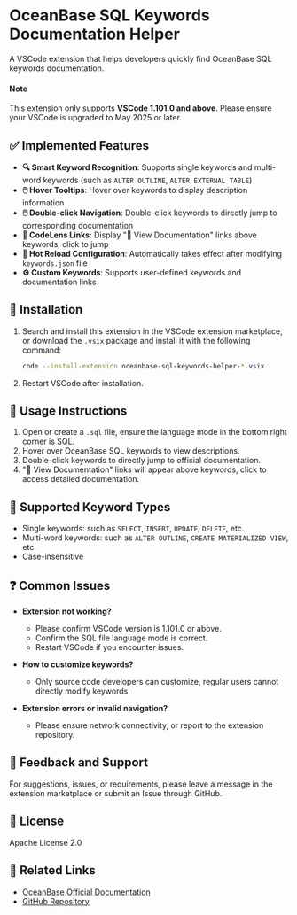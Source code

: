 # OceanBase SQL Keywords Documentation Helper

A VSCode extension that helps developers quickly find OceanBase SQL keywords documentation.

<main id="notice" type="notice">
<h4>Note</h4>
<p>This extension only supports <strong>VSCode 1.101.0 and above</strong>. Please ensure your VSCode is upgraded to May 2025 or later.</p>
</main>

## ✅ Implemented Features

- **🔍 Smart Keyword Recognition**: Supports single keywords and multi-word keywords (such as `ALTER OUTLINE`, `ALTER EXTERNAL TABLE`)
- **🖱️ Hover Tooltips**: Hover over keywords to display description information
- **🖱️ Double-click Navigation**: Double-click keywords to directly jump to corresponding documentation
- **📖 CodeLens Links**: Display "📖 View Documentation" links above keywords, click to jump
- **🔄 Hot Reload Configuration**: Automatically takes effect after modifying `keywords.json` file
- **⚙️ Custom Keywords**: Supports user-defined keywords and documentation links

## 🚀 Installation

1. Search and install this extension in the VSCode extension marketplace, or download the `.vsix` package and install it with the following command:

   ```bash
   code --install-extension oceanbase-sql-keywords-helper-*.vsix
   ```

2. Restart VSCode after installation.

## 📖 Usage Instructions

1. Open or create a `.sql` file, ensure the language mode in the bottom right corner is SQL.
2. Hover over OceanBase SQL keywords to view descriptions.
3. Double-click keywords to directly jump to official documentation.
4. "📖 View Documentation" links will appear above keywords, click to access detailed documentation.

## 🔧 Supported Keyword Types

- Single keywords: such as `SELECT`, `INSERT`, `UPDATE`, `DELETE`, etc.
- Multi-word keywords: such as `ALTER OUTLINE`, `CREATE MATERIALIZED VIEW`, etc.
- Case-insensitive

## ❓ Common Issues

- **Extension not working?**
  - Please confirm VSCode version is 1.101.0 or above.
  - Confirm the SQL file language mode is correct.
  - Restart VSCode if you encounter issues.

- **How to customize keywords?**
  - Only source code developers can customize, regular users cannot directly modify keywords.

- **Extension errors or invalid navigation?**
  - Please ensure network connectivity, or report to the extension repository.

## 💬 Feedback and Support

For suggestions, issues, or requirements, please leave a message in the extension marketplace or submit an Issue through GitHub.

## 📄 License

Apache License 2.0

## 🔗 Related Links

- [OceanBase Official Documentation](https://www.oceanbase.com/docs)
- [GitHub Repository](https://github.com/oceanbase/ecology-plugins/tree/main/oceanbase-sql-helper-plugin) 
